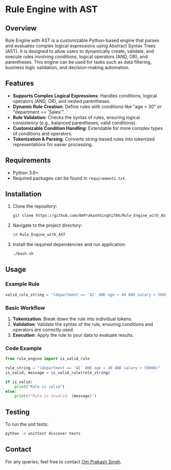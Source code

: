 # Rule Engine with AST

## Overview

Rule Engine with AST is a customizable Python-based engine that parses and evaluates complex logical expressions using Abstract Syntax Trees (AST). It is designed to allow users to dynamically create, validate, and execute rules involving conditions, logical operators (AND, OR), and parentheses. This engine can be used for tasks such as data filtering, business logic validation, and decision-making automation.

## Features

- **Supports Complex Logical Expressions**: Handles conditions, logical operators (AND, OR), and nested parentheses.
- **Dynamic Rule Creation**: Define rules with conditions like "age > 30" or "department == 'Sales'".
- **Rule Validation**: Checks the syntax of rules, ensuring logical consistency (e.g., balanced parentheses, valid conditions).
- **Customizable Condition Handling**: Extendable for more complex types of conditions and operators.
- **Tokenization & Parsing**: Converts string-based rules into tokenized representations for easier processing.

## Requirements

- Python 3.6+
- Required packages can be found in `requirements.txt`.

## Installation

1. Clone the repository:

   ```bash
   git clone https://github.com/OmPrakashSingh1704/Rule_Engine_with_AST.git
   ```

2. Navigate to the project directory:

   ```bash
   cd Rule_Engine_with_AST
   ```

3. Install the required dependencies and run application:

   ```bash
   ./bash.sh
   ```

## Usage

### Example Rule

```python
valid_rule_string = "(department == 'AI' AND age > 40 AND salary > 50000 AND prior_years_experience < 5)"
```

### Basic Workflow

1. **Tokenization**: Break down the rule into individual tokens.
2. **Validation**: Validate the syntax of the rule, ensuring conditions and operators are correctly used.
3. **Execution**: Apply the rule to your data to evaluate results.

### Code Example

```python
from rule_engine import is_valid_rule

rule_string = "(department == 'AI' AND age > 40 AND salary > 50000)"
is_valid, message = is_valid_rule(rule_string)

if is_valid:
    print("Rule is valid")
else:
    print(f"Rule is invalid: {message}")
```

## Testing

To run the unit tests:

```bash
python -m unittest discover tests
```

## Contact

For any queries, feel free to contact [Om Prakash Singh](mailto:thakur.omprakashsingh1704@gmail.com).
